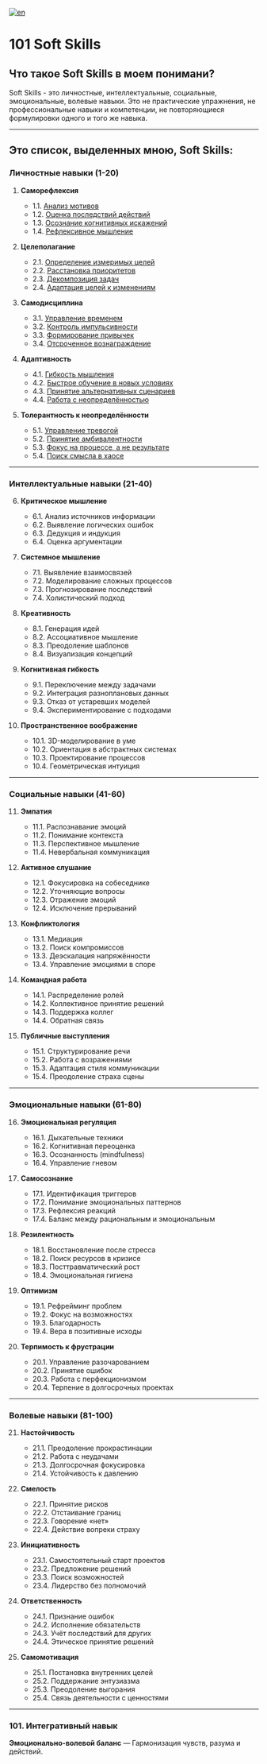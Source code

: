 [![en](https://img.shields.io/badge/lang-en-red.svg)](https://github.com/ON8RU/101-soft-skills/blob/main/README.en.md)

# 101 Soft Skills


## Что такое Soft Skills  в моем понимани?

Soft Skills - это личностные, интеллектуальные, социальные, эмоциональные, волевые навыки. Это не практические упражнения, не профессиональные навыки и компетенции, не повторяющиеся формулировки одного и того же навыка.

---

## Это список, выделенных мною, Soft Skills:

### **Личностные навыки (1-20)**  
1. **Саморефлексия**  
   - 1.1. [Анализ мотивов](https://github.com/ON8RU/101-soft-skills/blob/main/RU%2F1.%20Self-Reflection%2F1.1.%20Analysis%20of%20Motives.md)
   - 1.2. [Оценка последствий действий](https://github.com/ON8RU/101-soft-skills/blob/main/RU%2F1.%20Self-Reflection%2F1.2.%20Evaluation%20of%20Action%20Consequences.md)
   - 1.3. [Осознание когнитивных искажений](https://github.com/ON8RU/101-soft-skills/blob/main/RU%2F1.%20Self-Reflection%2F1.3.%20Awareness%20of%20Cognitive%20Biases.md)
   - 1.4. [Рефлексивное мышление](https://github.com/ON8RU/101-soft-skills/blob/main/RU%2F1.%20Self-Reflection%2F1.4.%20Reflective%20Thinking.md)

2. **Целеполагание**  
   - 2.1. [Определение измеримых целей](https://github.com/ON8RU/101-soft-skills/blob/main/RU%2F2.%20Goal-Setting%2F2.1.%20Defining%20Measurable%20Goals.md)  
   - 2.2. [Расстановка приоритетов](https://github.com/ON8RU/101-soft-skills/blob/main/RU%2F2.%20Goal-Setting%2F2.2.%20Prioritization.md)  
   - 2.3. [Декомпозиция задач](https://github.com/ON8RU/101-soft-skills/blob/main/RU%2F2.%20Goal-Setting%2F2.3.%20Task%20Decomposition.md)  
   - 2.4. [Адаптация целей к изменениям](https://github.com/ON8RU/101-soft-skills/blob/main/RU%2F2.%20Goal-Setting%2F2.4.%20Adapting%20Goals%20to%20Changes.md)  

3. **Самодисциплина**  
   - 3.1. [Управление временем](https://github.com/ON8RU/101-soft-skills/blob/main/RU%2F3.%20Self-Discipline%2F3.1.%20Time%20Management.md)  
   - 3.2. [Контроль импульсивности](https://github.com/ON8RU/101-soft-skills/blob/main/RU%2F3.%20Self-Discipline%2F3.2.%20Impulse%20Control.md)  
   - 3.3. [Формирование привычек](https://github.com/ON8RU/101-soft-skills/blob/main/RU%2F3.%20Self-Discipline%2F3.3.%20Habit%20Formation.md)  
   - 3.4. [Отсроченное вознаграждение](https://github.com/ON8RU/101-soft-skills/blob/main/RU%2F3.%20Self-Discipline%2F3.4.%20Delayed%20Gratification.md)  

4. **Адаптивность**  
   - 4.1. [Гибкость мышления](https://github.com/ON8RU/101-soft-skills/blob/main/RU%2F4.%20Adaptability%2F4.1.%20Mental%20Flexibility.md)  
   - 4.2. [Быстрое обучение в новых условиях](https://github.com/ON8RU/101-soft-skills/blob/main/RU%2F4.%20Adaptability%2F4.2.%20Rapid%20Learning%20in%20New%20Environments.md)  
   - 4.3. [Принятие альтернативных сценариев](https://github.com/ON8RU/101-soft-skills/blob/main/RU%2F4.%20Adaptability%2F4.3.%20Acceptance%20of%20Alternative%20Scenarios.md)  
   - 4.4. [Работа с неопределённостью](https://github.com/ON8RU/101-soft-skills/blob/main/RU%2F4.%20Adaptability%2F4.4.%20Navigating%20Uncertainty.md)  

5. **Толерантность к неопределённости**  
   - 5.1. [Управление тревогой](https://github.com/ON8RU/101-soft-skills/blob/main/RU%2F5.%20Tolerance%20for%20Uncertainty%2F5.1.%20Anxiety%20Management.md)  
   - 5.2. [Принятие амбивалентности](https://github.com/ON8RU/101-soft-skills/blob/main/RU%2F5.%20Tolerance%20for%20Uncertainty%2F5.2.%20Embracing%20Ambivalence.md)  
   - 5.3. [Фокус на процессе, а не результате](https://github.com/ON8RU/101-soft-skills/blob/main/RU%2F5.%20Tolerance%20for%20Uncertainty%2F5.3.%20Focus%20on%20Process%20Over%20Outcome.md)  
   - 5.4. [Поиск смысла в хаосе](https://github.com/ON8RU/101-soft-skills/blob/main/RU%2F5.%20Tolerance%20for%20Uncertainty%2F5.4.%20Finding%20Meaning%20in%20Chaos.md)  

---

### **Интеллектуальные навыки (21-40)**  
6. **Критическое мышление**  
   - 6.1. Анализ источников информации  
   - 6.2. Выявление логических ошибок  
   - 6.3. Дедукция и индукция  
   - 6.4. Оценка аргументации  

7. **Системное мышление**  
   - 7.1. Выявление взаимосвязей  
   - 7.2. Моделирование сложных процессов  
   - 7.3. Прогнозирование последствий  
   - 7.4. Холистический подход  

8. **Креативность**  
   - 8.1. Генерация идей  
   - 8.2. Ассоциативное мышление  
   - 8.3. Преодоление шаблонов  
   - 8.4. Визуализация концепций  

9. **Когнитивная гибкость**  
   - 9.1. Переключение между задачами  
   - 9.2. Интеграция разноплановых данных  
   - 9.3. Отказ от устаревших моделей  
   - 9.4. Экспериментирование с подходами  

10. **Пространственное воображение**  
    - 10.1. 3D-моделирование в уме  
    - 10.2. Ориентация в абстрактных системах  
    - 10.3. Проектирование процессов  
    - 10.4. Геометрическая интуиция  

---

### **Социальные навыки (41-60)**  
11. **Эмпатия**  
    - 11.1. Распознавание эмоций  
    - 11.2. Понимание контекста  
    - 11.3. Перспективное мышление  
    - 11.4. Невербальная коммуникация  

12. **Активное слушание**  
    - 12.1. Фокусировка на собеседнике  
    - 12.2. Уточняющие вопросы  
    - 12.3. Отражение эмоций  
    - 12.4. Исключение прерываний  

13. **Конфликтология**  
    - 13.1. Медиация  
    - 13.2. Поиск компромиссов  
    - 13.3. Деэскалация напряжённости  
    - 13.4. Управление эмоциями в споре  

14. **Командная работа**  
    - 14.1. Распределение ролей  
    - 14.2. Коллективное принятие решений  
    - 14.3. Поддержка коллег  
    - 14.4. Обратная связь  

15. **Публичные выступления**  
    - 15.1. Структурирование речи  
    - 15.2. Работа с возражениями  
    - 15.3. Адаптация стиля коммуникации  
    - 15.4. Преодоление страха сцены  

---

### **Эмоциональные навыки (61-80)**  
16. **Эмоциональная регуляция**  
    - 16.1. Дыхательные техники  
    - 16.2. Когнитивная переоценка  
    - 16.3. Осознанность (mindfulness)  
    - 16.4. Управление гневом  

17. **Самосознание**  
    - 17.1. Идентификация триггеров  
    - 17.2. Понимание эмоциональных паттернов  
    - 17.3. Рефлексия реакций  
    - 17.4. Баланс между рациональным и эмоциональным  

18. **Резилентность**  
    - 18.1. Восстановление после стресса  
    - 18.2. Поиск ресурсов в кризисе  
    - 18.3. Посттравматический рост  
    - 18.4. Эмоциональная гигиена  

19. **Оптимизм**  
    - 19.1. Рефрейминг проблем  
    - 19.2. Фокус на возможностях  
    - 19.3. Благодарность  
    - 19.4. Вера в позитивные исходы  

20. **Терпимость к фрустрации**  
    - 20.1. Управление разочарованием  
    - 20.2. Принятие ошибок  
    - 20.3. Работа с перфекционизмом  
    - 20.4. Терпение в долгосрочных проектах  

---

### **Волевые навыки (81-100)**  
21. **Настойчивость**  
    - 21.1. Преодоление прокрастинации  
    - 21.2. Работа с неудачами  
    - 21.3. Долгосрочная фокусировка  
    - 21.4. Устойчивость к давлению  

22. **Смелость**  
    - 22.1. Принятие рисков  
    - 22.2. Отстаивание границ  
    - 22.3. Говорение «нет»  
    - 22.4. Действие вопреки страху  

23. **Инициативность**  
    - 23.1. Самостоятельный старт проектов  
    - 23.2. Предложение решений  
    - 23.3. Поиск возможностей  
    - 23.4. Лидерство без полномочий  

24. **Ответственность**  
    - 24.1. Признание ошибок  
    - 24.2. Исполнение обязательств  
    - 24.3. Учёт последствий для других  
    - 24.4. Этическое принятие решений  

25. **Самомотивация**  
    - 25.1. Постановка внутренних целей  
    - 25.2. Поддержание энтузиазма  
    - 25.3. Преодоление выгорания  
    - 25.4. Связь деятельности с ценностями  

---

### **101. Интегративный навык**  
**Эмоционально-волевой баланс** — Гармонизация чувств, разума и действий.